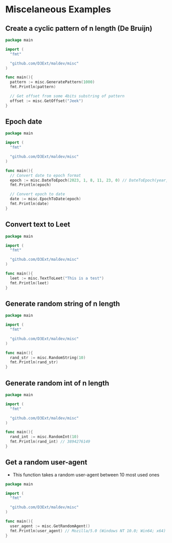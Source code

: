 # Miscelaneous Examples

## Create a cyclic pattern of n length (De Bruijn)

```go
package main

import (
  "fmt"

  "github.com/D3Ext/maldev/misc"
)

func main(){
  pattern := misc.GeneratePattern(1000)
  fmt.Println(pattern)

  // Get offset from some 4bits substring of pattern
  offset := misc.GetOffset("Jeek")
}
```

## Epoch date

```go
package main

import (
  "fmt"

  "github.com/D3Ext/maldev/misc"
)

func main(){
  // Convert date to epoch format
  epoch := misc.DateToEpoch(2023, 1, 8, 11, 23, 0) // DateToEpoch(year, month, day, hour, minute, second int)
  fmt.Println(epoch)

  // Convert epoch to date
  date := misc.EpochToDate(epoch)
  fmt.Println(date)
}
```

## Convert text to Leet

```go
package main

import (
  "fmt"

  "github.com/D3Ext/maldev/misc"
)

func main(){
  leet := misc.TextToLeet("This is a test")
  fmt.Println(leet)
}
```

## Generate random string of n length

```go
package main

import (
  "fmt"

  "github.com/D3Ext/maldev/misc"
)

func main(){
  rand_str := misc.RandomString(10)
  fmt.Println(rand_str)
}
```

## Generate random int of n length

```go
package main

import (
  "fmt"

  "github.com/D3Ext/maldev/misc"
)

func main(){
  rand_int := misc.RandomInt(10)
  fmt.Println(rand_int) // 3894276149
}
```

## Get a random user-agent

- This function takes a random user-agent between 10 most used ones

```go
package main

import (
  "fmt"

  "github.com/D3Ext/maldev/misc"
)

func main(){
  user_agent := misc.GetRandomAgent()
  fmt.Println(user_agent) // Mozilla/5.0 (Windows NT 10.0; Win64; x64) AppleWebKit/537.36 (KHTML, like Gecko) Chrome/108.0.0.0 Safari/537.36
}
```




